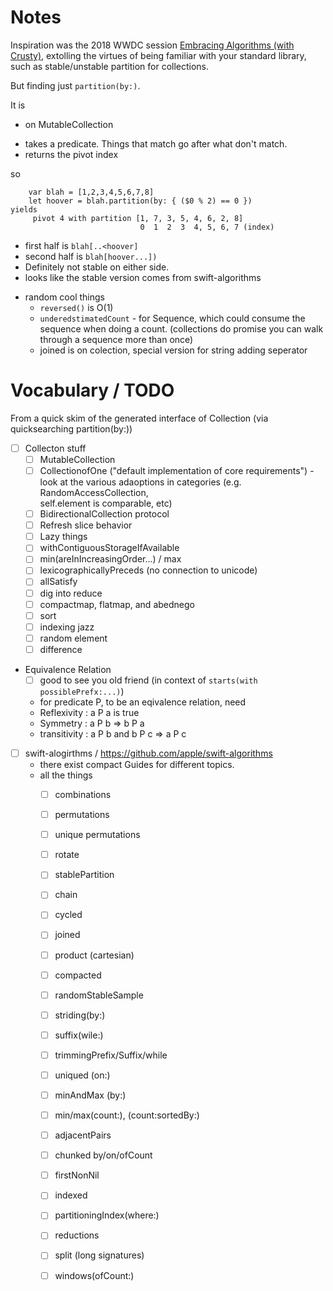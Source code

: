 # Notes

Inspiration was the 2018 WWDC session [Embracing Algorithms (with Crusty)](https://developer.apple.com/videos/play/wwdc2018/223/), extolling the virtues of being familiar with your
standard library, such as stable/unstable partition for collections.

But finding just `partition(by:)`.

It is

* on MutableCollection

- takes a predicate. Things that match go after what don't match.
- returns the pivot index

so
```
    var blah = [1,2,3,4,5,6,7,8]
    let hoover = blah.partition(by: { ($0 % 2) == 0 })
yields
     pivot 4 with partition [1, 7, 3, 5, 4, 6, 2, 8]
                             0  1  2  3  4, 5, 6, 7 (index)
```
- first half is `blah[..<hoover]`
- second half is `blah[hoover...])`
- Definitely not stable on either side.
- looks like the stable version comes from swift-algorithms

* random cool things
  - `reversed()` is O(1)
  - `underedstimatedCount` - for Sequence, which could consume the sequence when doing
    a count.  (collections do promise you can walk through a sequence more than once)
  - joined is on colection, special version for string adding seperator

# Vocabulary / TODO

From a quick skim of the generated interface of Collection (via quicksearching
partition(by:))

* [ ] Collecton stuff
  - [ ] MutableCollection
  - [ ] CollectionofOne ("default implementation of core requirements")
        - look at the various adaoptions in categories (e.g. RandomAccessCollection,  
          self.element is comparable, etc)
  - [ ] BidirectionalCollection protocol
  - [ ] Refresh slice behavior
  - [ ] Lazy things
  - [ ] withContiguousStorageIfAvailable
  - [ ] min(areInIncreasingOrder...) / max
  - [ ] lexicographicallyPreceds (no connection to unicode)
  - [ ] allSatisfy
  - [ ] dig into reduce
  - [ ] compactmap, flatmap, and abednego
  - [ ] sort
  - [ ] indexing jazz
  - [ ] random element
  - [ ] difference

* Equivalence Relation
  - [ ] good to see you old friend (in context of `starts(with possiblePrefx:...)`)
  - for predicate P, to be an eqivalence relation, need
  - Reflexivity : a P a is true
  - Symmetry : a P b => b P a
  - transitivity : a P b and b P c => a P c
  

* [ ] swift-alogirthms / https://github.com/apple/swift-algorithms
  - there exist compact Guides for different topics.
  - all the things
    - [ ] combinations
    - [ ] permutations
    - [ ] unique permutations

    - [ ] rotate
    - [ ] stablePartition

    - [ ] chain
    - [ ] cycled
    - [ ] joined
    - [ ] product (cartesian)

    - [ ] compacted
    - [ ] randomStableSample
    - [ ] striding(by:)
    - [ ] suffix(wile:)
    - [ ] trimmingPrefix/Suffix/while
    - [ ] uniqued (on:)
    - [ ] minAndMax (by:)

    - [ ] min/max(count:), (count:sortedBy:)  

    - [ ] adjacentPairs
    - [ ] chunked by/on/ofCount
    - [ ] firstNonNil
    - [ ] indexed
    - [ ] partitioningIndex(where:)
    - [ ] reductions
    - [ ] split (long signatures)
    - [ ] windows(ofCount:)
